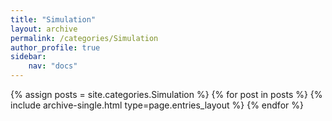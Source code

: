 ```yaml
---
title: "Simulation"
layout: archive
permalink: /categories/Simulation
author_profile: true
sidebar:
    nav: "docs"
---
```


{% assign posts = site.categories.Simulation %}
{% for post in posts %} {% include archive-single.html type=page.entries_layout %} {% endfor %}